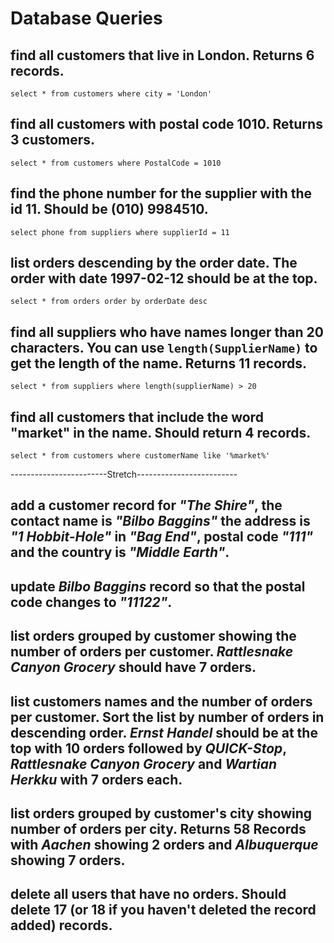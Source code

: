 # Database Queries

## find all customers that live in London. Returns 6 records.

`select * from customers where city = 'London'`

## find all customers with postal code 1010. Returns 3 customers.

`select * from customers where PostalCode = 1010`

## find the phone number for the supplier with the id 11. Should be (010) 9984510.

`select phone from suppliers where supplierId = 11`

## list orders descending by the order date. The order with date 1997-02-12 should be at the top.

`select * from orders order by orderDate desc`

## find all suppliers who have names longer than 20 characters. You can use `length(SupplierName)` to get the length of the name. Returns 11 records.

`select * from suppliers where length(supplierName) > 20`

## find all customers that include the word "market" in the name. Should return 4 records.

`select * from customers where customerName like '%market%'`

------------------------Stretch-------------------------

## add a customer record for _"The Shire"_, the contact name is _"Bilbo Baggins"_ the address is _"1 Hobbit-Hole"_ in _"Bag End"_, postal code _"111"_ and the country is _"Middle Earth"_.

## update _Bilbo Baggins_ record so that the postal code changes to _"11122"_.

## list orders grouped by customer showing the number of orders per customer. _Rattlesnake Canyon Grocery_ should have 7 orders.

## list customers names and the number of orders per customer. Sort the list by number of orders in descending order. _Ernst Handel_ should be at the top with 10 orders followed by _QUICK-Stop_, _Rattlesnake Canyon Grocery_ and _Wartian Herkku_ with 7 orders each.

## list orders grouped by customer's city showing number of orders per city. Returns 58 Records with _Aachen_ showing 2 orders and _Albuquerque_ showing 7 orders.

## delete all users that have no orders. Should delete 17 (or 18 if you haven't deleted the record added) records.
